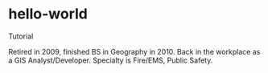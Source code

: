 # hello-world
Tutorial

Retired in 2009, finished BS in Geography in 2010.
Back in the workplace as a GIS Analyst/Developer.
Specialty is Fire/EMS, Public Safety.
